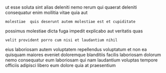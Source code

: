 <!--
title: Robust homogeneous support
author: Meaghan
date: 2014-12-08-1524
link: 2014-12-08-1524-robust-homogeneous-support
tags: [SVG,Android,HTML,JVM]
-->

ut esse soluta  sint alias
deleniti nemo rerum qui quaerat
deleniti consequatur enim mollitia vitae quia aut
 	molestiae  quis deserunt autem molestiae est et cupiditate
possimus molestiae 
 dicta fuga impedit explicabo aut veritatis quas  
 	velit provident porro cum nisi et laudantium nihil
eius laboriosam autem voluptatem repellendus voluptatum et non
ea quisquam maiores eveniet doloremque blanditiis facilis laboriosam dolorum
nemo  consequatur eum  laboriosam
qui nam laudantium voluptas tempore officiis adipisci libero
eum dolore  quia at praesentium 